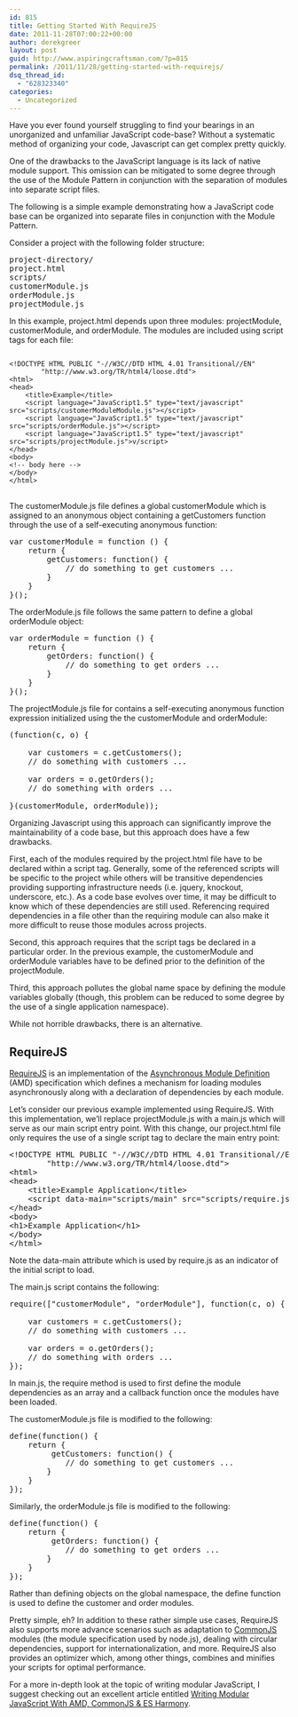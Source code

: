 ```yaml
---
id: 815
title: Getting Started With RequireJS
date: 2011-11-28T07:00:22+00:00
author: derekgreer
layout: post
guid: http://www.aspiringcraftsman.com/?p=815
permalink: /2011/11/28/getting-started-with-requirejs/
dsq_thread_id:
  - "628323340"
categories:
  - Uncategorized
---
```

Have <noindex></noindex> you ever found yourself struggling to find your bearings in an unorganized and unfamiliar JavaScript code-base? Without a systematic method of organizing your code, Javascript can get complex pretty quickly.

One of the drawbacks to the JavaScript language is its lack of native module support. This omission can be mitigated to some degree through the use of the Module Pattern in conjunction with the separation of modules into separate script files.

The following is a simple example demonstrating how a JavaScript code base can be organized into separate files in conjunction with the Module Pattern.

Consider a project with the following folder structure:

<pre  class="prettyprint">project-directory/
project.html
scripts/
customerModule.js
orderModule.js
projectModule.js
</pre>

In this example, project.html depends upon three modules: projectModule, customerModule, and orderModule. The modules are included using script tags for each file:

<pre class="prettyprint"><code>
&lt;!DOCTYPE HTML PUBLIC "-//W3C//DTD HTML 4.01 Transitional//EN"
        "http://www.w3.org/TR/html4/loose.dtd">
&lt;html>
&lt;head>
    &lt;title>Example&lt;/title>
    &lt;script language="JavaScript1.5" type="text/javascript" src="scripts/customerModuleModule.js">&lt;/script>
    &lt;script language="JavaScript1.5" type="text/javascript" src="scripts/orderModule.js">&lt;/script>
    &lt;script language="JavaScript1.5" type="text/javascript" src="scripts/projectModule.js">v/script>
&lt;/head>
&lt;body>
&lt;!-- body here -->
&lt;/body>
&lt;/html>
</code>
</pre>

The customerModule.js file defines a global customerModule which is assigned to an anonymous object containing a getCustomers function through the use of a self-executing anonymous function:

<pre class="prettyprint">var customerModule = function () {
    return {
        getCustomers: function() {
            // do something to get customers ...
        }
    }
}();
</pre>

The orderModule.js file follows the same pattern to define a global orderModule object:

<pre class="prettyprint">var orderModule = function () {
    return {
        getOrders: function() {
            // do something to get orders ...
        }
    }
}();
</pre>

The projectModule.js file for contains a self-executing anonymous function expression initialized using the the customerModule and orderModule:

<pre class="prettyprint">(function(c, o) {
       
    var customers = c.getCustomers();
    // do something with customers ...
    
    var orders = o.getOrders();
    // do something with orders ...

}(customerModule, orderModule));
</pre>

Organizing Javascript using this approach can significantly improve the maintainability of a code base, but this approach does have a few drawbacks.

First, each of the modules required by the project.html file have to be declared within a script tag. Generally, some of the referenced scripts will be specific to the project while others will be transitive dependencies providing supporting infrastructure needs (i.e. jquery, knockout, underscore, etc.). As a code base evolves over time, it may be difficult to know which of these dependencies are still used. Referencing required dependencies in a file other than the requiring module can also make it more difficult to reuse those modules across projects. 

Second, this approach requires that the script tags be declared in a particular order. In the previous example, the customerModule and orderModule variables have to be defined prior to the definition of the projectModule.

Third, this approach pollutes the global name space by defining the module variables globally (though, this problem can be reduced to some degree by the use of a single application namespace).

While not horrible drawbacks, there is an alternative.

## RequireJS

[RequireJS](http://requirejs.org) is an implementation of the [Asynchronous Module Definition](https://github.com/amdjs/amdjs-api/wiki/AMD) (AMD) specification which defines a mechanism for loading modules asynchronously along with a declaration of dependencies by each module.

Let’s consider our previous example implemented using RequireJS. With this implementation, we’ll replace projectModule.js with a main.js which will serve as our main script entry point. With this change, our project.html file only requires the use of a single script tag to declare the main entry point:

<pre class="prettyprint">&lt;!DOCTYPE HTML PUBLIC "-//W3C//DTD HTML 4.01 Transitional//EN"
        "http://www.w3.org/TR/html4/loose.dtd">
&lt;html>
&lt;head>
    &lt;title>Example Application&lt;/title>
    &lt;script data-main="scripts/main" src="scripts/require.js">&lt;/script>
&lt;/head>
&lt;body>
&lt;h1>Example Application&lt;/h1>
&lt;/body>
&lt;/html>
</pre>

Note the data-main attribute which is used by require.js as an indicator of the initial script to load.

The main.js script contains the following:

<pre class="prettyprint">require(["customerModule", "orderModule"], function(c, o) {
    
    var customers = c.getCustomers();
    // do something with customers ...

    var orders = o.getOrders();
    // do something with orders ...    
});
</pre>

In main.js, the require method is used to first define the module dependencies as an array and a callback function once the modules have been loaded.

The customerModule.js file is modified to the following:

<pre class="prettyprint">define(function() {
    return {
         getCustomers: function() {
            // do something to get customers ...
        }
    }
});
</pre>

Similarly, the orderModule.js file is modified to the following:

<pre class="prettyprint">define(function() {
    return {
         getOrders: function() {
            // do something to get orders ...
        }
    }
});
</pre>

Rather than defining objects on the global namespace, the define function is used to define the customer and order modules.

Pretty simple, eh? In addition to these rather simple use cases, RequireJS also supports more advance scenarios such as adaptation to [CommonJS](http://www.commonjs.org/) modules (the module specification used by node.js), dealing with circular dependencies, support for internationalization, and more. RequireJS also provides an optimizer which, among other things, combines and minifies your scripts for optimal performance.

For a more in-depth look at the topic of writing modular JavaScript, I suggest checking out an excellent article entitled [Writing Modular JavaScript With AMD, CommonJS & ES Harmony](http://addyosmani.com/writing-modular-js/).